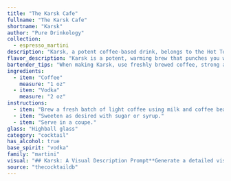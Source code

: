 ```yaml
---
title: "The Karsk Cafe"
fullname: "The Karsk Cafe"
shortname: "Karsk"
author: "Pure Drinkology"
collection:
  - espresso_martini
description: "Karsk, a potent coffee-based drink, belongs to the Hot Toddy family, originating in Sweden. This traditional drink, made with strong coffee and grain alcohol, is a warming concoction enjoyed during cold winter months. "
flavor_description: "Karsk is a potent, warming brew that punches you with a bold coffee flavor upfront, followed by a robust, slightly sweet grain alcohol kick.  Expect a lingering warmth in your throat from the alcohol and a subtle, bitter coffee note.  The flavor profile is bold, assertive, and perfect for cold nights. "
bartender_tips: "When making Karsk, use freshly brewed coffee, strong and hot.  The grain alcohol should be high-proof, like vodka or aquavit, to retain the coffee flavor. Start with a small amount of alcohol and add more to taste. Avoid over-mixing, as it can dilute the coffee. Serve immediately in heat-resistant mugs for a warming experience. "
ingredients:
  - item: "Coffee"
    measure: "1 oz"
  - item: "Vodka"
    measure: "2 oz"
instructions:
  - item: "Brew a fresh batch of light coffee using milk and coffee beans, and quickly mix it with the vodka."
  - item: "Sweeten as desired with sugar or syrup."
  - item: "Serve in a coupe."
glass: "Highball glass"
category: "cocktail"
has_alcohol: true
base_spirit: "vodka"
family: "martini"
visual: "## Karsk: A Visual Description Prompt**Generate a detailed visual description of the cocktail Karsk, focusing on the following aspects:*** **Color:** Describe the color of the Karsk, taking into account the different shades of brown that coffee and grain alcohol might contribute. Is it a dark, rich brown or a lighter, amber hue?* **Texture:**  Is the Karsk clear or opaque? Does it have a smooth, silky texture or a more viscous, syrupy consistency? Consider the presence of any sediment or suspended particles from the coffee.* **Presentation:** Imagine a classic Karsk served in a traditional glass. What is the shape and size of the glass? Does it have a specific design or ornamentation? How is the Karsk garnished, if at all?* **Lighting:**  Describe how the light interacts with the Karsk. Does it have a reflective, shimmering quality or does it absorb light, appearing dark and opaque? How does the lighting affect the overall appearance of the cocktail?**Bonus:**  * **Optional:**  Add a touch of sensory detail to your description, mentioning the aroma of the Karsk or the sound of ice clinking in the glass.**Example Output:**The Karsk, a dark, rich brown like freshly brewed coffee, possesses a smooth, almost silky texture.  Served in a sturdy, squat tumbler, its color reflects the dim lighting, creating a warm, inviting glow.  A hint of steam rises from the surface, carrying with it the potent aroma of roasted coffee beans and a whisper of grain alcohol. "
source: "thecocktaildb"
---
```


